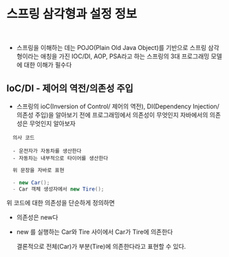  # 스프링 삼각형과 설정 정보
<br/>
  
 * 스프링을 이해하는 데는 POJO(Plain Old Java Object)를 기반으로 스프링 삼각형이라는 애칭을 가진 IOC/DI, AOP, PSA라고 하는 스프링의 3대 프로그래밍 모델에 대한 이해가 필수다<br/>
 
 ## IoC/DI - 제어의 역전/의존성 주입
- 스프링의 ioC(Inversion of Control/ 제어의 역전), DI(Dependency Injection/의존성 주입)을 알아보기 전에 프로그래밍에서 의존성이 무엇인지 자바에서의 의존성은 무엇인지 알아보자 

```text
  의사 코드

  - 운전자가 자동차를 생산한다
  - 자동차는 내부적으로 타이어를 생산한다
```
```java
  위 문장을 자바로 표현

  - new Car();
  - Car 객체 생성자에서 new Tire();
```
위 코드에 대한 의존성을 단순하게 정의하면<br/>
* 의존성은 new다 
* new 를 실행하는 Car와 Tire 사이에서 Car가 Tire에 의존한다<br/>

  결론적으로 전체(Car)가 부분(Tire)에 의존한다라고 표현할 수 있다.






 
 

